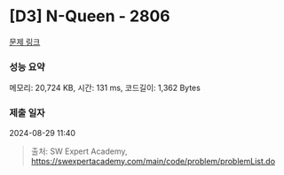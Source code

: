 # [D3] N-Queen - 2806 

[문제 링크](https://swexpertacademy.com/main/code/problem/problemDetail.do?contestProbId=AV7GKs06AU0DFAXB) 

### 성능 요약

메모리: 20,724 KB, 시간: 131 ms, 코드길이: 1,362 Bytes

### 제출 일자

2024-08-29 11:40



> 출처: SW Expert Academy, https://swexpertacademy.com/main/code/problem/problemList.do